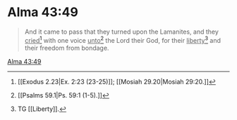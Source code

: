 # Alma 43:49

> And it came to pass that they turned upon the Lamanites, and they <u>cried</u>[^a] with one voice <u>unto</u>[^b] the Lord their God, for their <u>liberty</u>[^c] and their freedom from bondage.

[Alma 43:49](https://www.churchofjesuschrist.org/study/scriptures/bofm/alma/43?lang=eng&id=p49#p49)


[^a]: [[Exodus 2.23|Ex. 2:23 (23-25)]]; [[Mosiah 29.20|Mosiah 29:20.]]
[^b]: [[Psalms 59.1|Ps. 59:1 (1-5).]]
[^c]: TG [[Liberty]].
